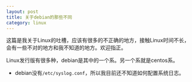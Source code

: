 ```yaml
---
layout: post
title: 关于debian的那些不同
category: linux
---
```


这篇是我关于Linux的吐槽，应该有很多的不正确的地方，接触Linux时间不长，会有一些不对的地方和我不知道的地方。欢迎指正。

Linux发行版有很多种，debian是其中的一个系。另一个系就是centos系。

* debian没有`/etc/syslog.conf`，所以我目前还不知道如何配置系统日志。